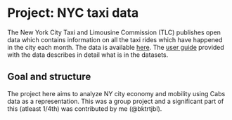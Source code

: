 # Project: NYC taxi data 

The New York City Taxi and Limousine Commission (TLC) publishes open data which contains information on all the taxi rides which have happened in the city each month. The data is available [here](https://www1.nyc.gov/site/tlc/about/tlc-trip-record-data.page). The [user guide](https://www.nyc.gov/assets/tlc/downloads/pdf/trip_record_user_guide.pdf) provided with the data describes in detail what is in the datasets.


## Goal and structure

The project here aims to analyze NY city economy and mobility using Cabs data as a representation. This was a group project and a significant part of this (atleast 1/4th) was contributed by me (@bktrtjbl).
